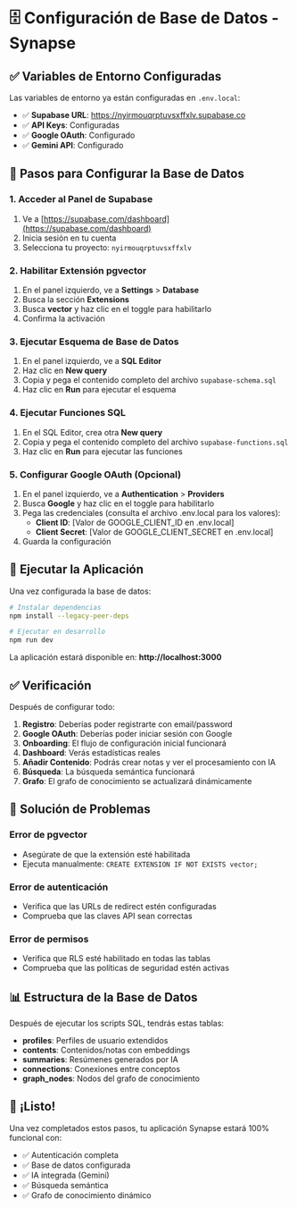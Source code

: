 # 🗄️ Configuración de Base de Datos - Synapse

## ✅ Variables de Entorno Configuradas

Las variables de entorno ya están configuradas en `.env.local`:

- ✅ **Supabase URL**: https://nyirmouqrptuvsxffxlv.supabase.co
- ✅ **API Keys**: Configuradas
- ✅ **Google OAuth**: Configurado
- ✅ **Gemini API**: Configurado

## 🚀 Pasos para Configurar la Base de Datos

### 1. Acceder al Panel de Supabase
1. Ve a [https://supabase.com/dashboard](https://supabase.com/dashboard)
2. Inicia sesión en tu cuenta
3. Selecciona tu proyecto: `nyirmouqrptuvsxffxlv`

### 2. Habilitar Extensión pgvector
1. En el panel izquierdo, ve a **Settings** > **Database**
2. Busca la sección **Extensions**
3. Busca **vector** y haz clic en el toggle para habilitarlo
4. Confirma la activación

### 3. Ejecutar Esquema de Base de Datos
1. En el panel izquierdo, ve a **SQL Editor**
2. Haz clic en **New query**
3. Copia y pega el contenido completo del archivo `supabase-schema.sql`
4. Haz clic en **Run** para ejecutar el esquema

### 4. Ejecutar Funciones SQL
1. En el SQL Editor, crea otra **New query**
2. Copia y pega el contenido completo del archivo `supabase-functions.sql`
3. Haz clic en **Run** para ejecutar las funciones

### 5. Configurar Google OAuth (Opcional)
1. En el panel izquierdo, ve a **Authentication** > **Providers**
2. Busca **Google** y haz clic en el toggle para habilitarlo
3. Pega las credenciales (consulta el archivo .env.local para los valores):
   - **Client ID**: [Valor de GOOGLE_CLIENT_ID en .env.local]
   - **Client Secret**: [Valor de GOOGLE_CLIENT_SECRET en .env.local]
4. Guarda la configuración

## 🎯 Ejecutar la Aplicación

Una vez configurada la base de datos:

```bash
# Instalar dependencias
npm install --legacy-peer-deps

# Ejecutar en desarrollo
npm run dev
```

La aplicación estará disponible en: **http://localhost:3000**

## ✅ Verificación

Después de configurar todo:

1. **Registro**: Deberías poder registrarte con email/password
2. **Google OAuth**: Deberías poder iniciar sesión con Google
3. **Onboarding**: El flujo de configuración inicial funcionará
4. **Dashboard**: Verás estadísticas reales
5. **Añadir Contenido**: Podrás crear notas y ver el procesamiento con IA
6. **Búsqueda**: La búsqueda semántica funcionará
7. **Grafo**: El grafo de conocimiento se actualizará dinámicamente

## 🔧 Solución de Problemas

### Error de pgvector
- Asegúrate de que la extensión esté habilitada
- Ejecuta manualmente: `CREATE EXTENSION IF NOT EXISTS vector;`

### Error de autenticación
- Verifica que las URLs de redirect estén configuradas
- Comprueba que las claves API sean correctas

### Error de permisos
- Verifica que RLS esté habilitado en todas las tablas
- Comprueba que las políticas de seguridad estén activas

## 📊 Estructura de la Base de Datos

Después de ejecutar los scripts SQL, tendrás estas tablas:

- **profiles**: Perfiles de usuario extendidos
- **contents**: Contenidos/notas con embeddings
- **summaries**: Resúmenes generados por IA
- **connections**: Conexiones entre conceptos
- **graph_nodes**: Nodos del grafo de conocimiento

## 🎉 ¡Listo!

Una vez completados estos pasos, tu aplicación Synapse estará 100% funcional con:
- ✅ Autenticación completa
- ✅ Base de datos configurada
- ✅ IA integrada (Gemini)
- ✅ Búsqueda semántica
- ✅ Grafo de conocimiento dinámico
